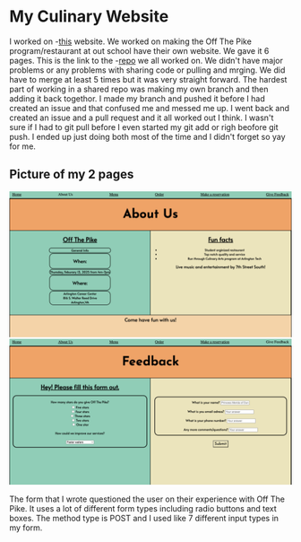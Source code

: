 # My Culinary Website

I worked on -[this](../../../culinary-website/index.html) website. We worked on making the Off The Pike program/restaurant at out school have their own website. We gave it 6 pages. This is the link to the -[repo](https://github.com/Penrosian/culinary-website) we all worked on. We didn't have major problems or any problems with sharing code or pulling and mrging. We did have to merge at least 5 times but it was very straight forward. The hardest part of working in a shared repo was making my own branch and then adding it back togethor. I made my branch and pushed it before I had created an issue and that confused me and messed me up. I went back and created an issue and a pull request and it all worked out I think. I wasn't sure if I had to git pull before I even started my git add or righ beofore git push. I ended up just doing both most of the time and I didn't forget so yay for me.


## Picture of my 2 pages
![first page](../../image/about.png)
![second page](../../image/feed.png)

The form that I wrote questioned the user on their experience with Off The Pike. It uses a lot of different form types including radio buttons and text boxes. The method type is POST and I used like 7 different input types in my form.
